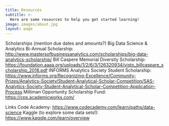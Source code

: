 ```yaml
---
title: Resources
subtitle: >-
  Here are some resources to help you get started learning!
image: images/about.jpg
layout: page
---
```

Scholarships (mention due dates and amounts?)
Big Data Science & Analytics Bi-Annual Scholarship: http://www.mastersofbusinessanalytics.com/scholarships/big-data-analytics-scholarship/
Bill Caspere Memorial Diversity Scholarship: https://foundation.aaaa.org/uploads/1/2/6/3/126320934/visto_billcaspare_scholarship_2018.pdf
INFORMS Analytics Society Student Scholarship: https://www.informs.org/Recognizing-Excellence/Community-Prizes/Analytics-Society/Student-Analytical-Scholar-Competition/SAS-Analytics-Society-Student-Analytical-Scholar-Competition-Application-Process
Milliman Opportunity Scholarship Fund: https://cps.academicworks.com/


Links
Code Academy: https://www.codecademy.com/learn/paths/data-science
Kaggle (to explore some data sets!): https://www.kaggle.com/learn/overview
